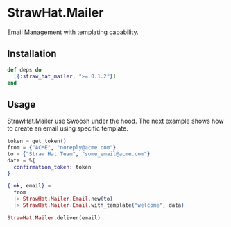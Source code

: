 # StrawHat.Mailer

Email Management with templating capability.

## Installation

```elixir
def deps do
  [{:straw_hat_mailer, ">= 0.1.2"}]
end
```

## Usage

StrawHat.Mailer use Swoosh under the hood. The next example shows how to create an email using specific template.

```elixir
token = get_token()
from = {"ACME", "noreply@acme.com"}
to = {"Straw Hat Team", "some_email@acme.com"}
data = %{
  confirmation_token: token
}

{:ok, email} =
  from
  |> StrawHat.Mailer.Email.new(to)
  |> StrawHat.Mailer.Email.with_template("welcome", data)

StrawHat.Mailer.deliver(email)
```
